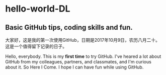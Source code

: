 # hello-world-DL
Basic GitHub tips, coding skills and fun.
---
大家好，这是我的第一次使用GitHub，日期是2017年10月9日，农历八月二十。
这是一个值得留下记录的日子。

Hello, everybody. This is my __first time__ to try GitHub.
I've heared a lot about GitHub from my colleagues, partners, and classmates, and I'm curious about it. So Here I Come.
I hope I can have fun while using GitHub.

